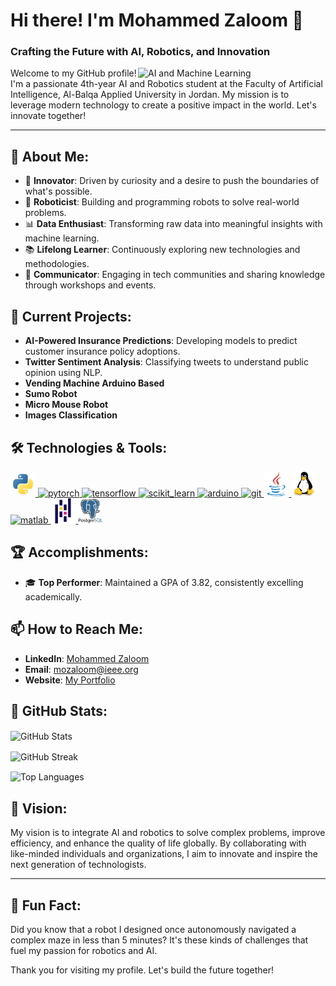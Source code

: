 # Hi there! I'm Mohammed Zaloom 👋
### Crafting the Future with AI, Robotics, and Innovation

<img align="right" alt="AI and Machine Learning" width="300" src="https://media.giphy.com/media/3o6ZtaO9BZHcOjmErm/giphy.gif">


Welcome to my GitHub profile! I'm a passionate 4th-year AI and Robotics student at the Faculty of Artificial Intelligence, Al-Balqa Applied University in Jordan. My mission is to leverage modern technology to create a positive impact in the world. Let's innovate together!

---

## 🌟 About Me:
- 🧠 **Innovator**: Driven by curiosity and a desire to push the boundaries of what's possible.
- 🤖 **Roboticist**: Building and programming robots to solve real-world problems.
- 📊 **Data Enthusiast**: Transforming raw data into meaningful insights with machine learning.
- 📚 **Lifelong Learner**: Continuously exploring new technologies and methodologies.
- 🎤 **Communicator**: Engaging in tech communities and sharing knowledge through workshops and events.

## 🔭 Current Projects:
- **AI-Powered Insurance Predictions**: Developing models to predict customer insurance policy adoptions.
- **Twitter Sentiment Analysis**: Classifying tweets to understand public opinion using NLP.
- **Vending Machine Arduino Based**
- **Sumo Robot**
- **Micro Mouse Robot**
- **Images Classification**

## 🛠️ Technologies & Tools:
<p align="left">
  <a href="https://www.python.org" target="_blank"> <img src="https://raw.githubusercontent.com/devicons/devicon/master/icons/python/python-original.svg" alt="python" width="40" height="40"/> </a>
  <a href="https://pytorch.org/" target="_blank"> <img src="https://www.vectorlogo.zone/logos/pytorch/pytorch-icon.svg" alt="pytorch" width="40" height="40"/> </a>
  <a href="https://www.tensorflow.org" target="_blank"> <img src="https://www.vectorlogo.zone/logos/tensorflow/tensorflow-icon.svg" alt="tensorflow" width="40" height="40"/> </a>
  <a href="https://scikit-learn.org/" target="_blank"> <img src="https://upload.wikimedia.org/wikipedia/commons/0/05/Scikit_learn_logo_small.svg" alt="scikit_learn" width="40" height="40"/> </a>
  <a href="https://www.arduino.cc/" target="_blank"> <img src="https://cdn.worldvectorlogo.com/logos/arduino-1.svg" alt="arduino" width="40" height="40"/> </a>
  <a href="https://git-scm.com/" target="_blank"> <img src="https://www.vectorlogo.zone/logos/git-scm/git-scm-icon.svg" alt="git" width="40" height="40"/> </a>
  <a href="https://www.java.com" target="_blank"> <img src="https://raw.githubusercontent.com/devicons/devicon/master/icons/java/java-original.svg" alt="java" width="40" height="40"/> </a>
  <a href="https://www.linux.org/" target="_blank"> <img src="https://raw.githubusercontent.com/devicons/devicon/master/icons/linux/linux-original.svg" alt="linux" width="40" height="40"/> </a>
  <a href="https://www.mathworks.com/" target="_blank"> <img src="https://upload.wikimedia.org/wikipedia/commons/2/21/Matlab_Logo.png" alt="matlab" width="40" height="40"/> </a>
  <a href="https://pandas.pydata.org/" target="_blank"> <img src="https://raw.githubusercontent.com/devicons/devicon/2ae2a900d2f041da66e950e4d48052658d850630/icons/pandas/pandas-original.svg" alt="pandas" width="40" height="40"/> </a>
  <a href="https://www.postgresql.org" target="_blank"> <img src="https://raw.githubusercontent.com/devicons/devicon/master/icons/postgresql/postgresql-original-wordmark.svg" alt="postgresql" width="40" height="40"/> </a>
</p>

## 🏆 Accomplishments:
- 🎓 **Top Performer**: Maintained a GPA of 3.82, consistently excelling academically.

## 📫 How to Reach Me:
- **LinkedIn**: [Mohammed Zaloom](https://www.linkedin.com/in/mozaloom/)
- **Email**: [mozaloom@ieee.org](mailto:mozaloom@ieee.org)
- **Website**: [My Portfolio](https://mohammedzaloom-portfolio.onrender.com)

## 🎨 GitHub Stats:
<p>
  <img align="center" src="https://github-readme-stats.vercel.app/api?username=mozaloom&show_icons=true&theme=radical" alt="GitHub Stats" />
</p>

<p>
  <img align="center" src="https://github-readme-streak-stats.herokuapp.com/?user=mozaloom&theme=radical" alt="GitHub Streak" />
</p>

<p>
  <img align="center" src="https://github-readme-stats.vercel.app/api/top-langs/?username=mozaloom&layout=compact&theme=radical" alt="Top Languages" />
</p>

## 🚀 Vision:
My vision is to integrate AI and robotics to solve complex problems, improve efficiency, and enhance the quality of life globally. By collaborating with like-minded individuals and organizations, I aim to innovate and inspire the next generation of technologists.

---

## 🎨 Fun Fact:
Did you know that a robot I designed once autonomously navigated a complex maze in less than 5 minutes? It's these kinds of challenges that fuel my passion for robotics and AI.

Thank you for visiting my profile. Let's build the future together!
